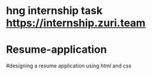  # hng internship task https://internship.zuri.team
# Resume-application
#designing a resume application using html and css
